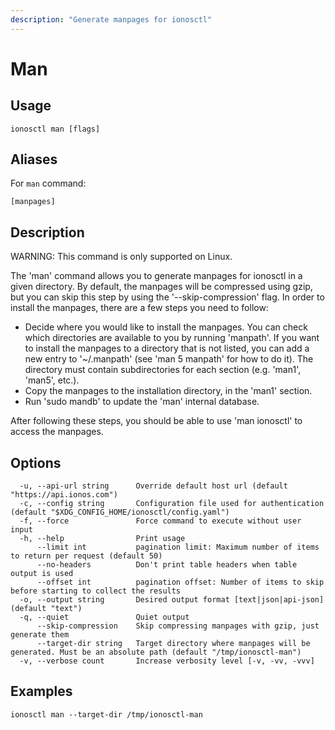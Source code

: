 ```yaml
---
description: "Generate manpages for ionosctl"
---
```


# Man

## Usage

```text
ionosctl man [flags]
```

## Aliases

For `man` command:

```text
[manpages]
```

## Description

WARNING: This command is only supported on Linux.

The 'man' command allows you to generate manpages for ionosctl in a given directory. By default, the manpages will be compressed using gzip, but you can skip this step by using the '--skip-compression' flag.
In order to install the manpages, there are a few steps you need to follow:
- Decide where you would like to install the manpages. You can check which directories are available to you by running 'manpath'. If you want to install the manpages to a directory that is not listed, you can add a new entry to '~/.manpath' (see 'man 5 manpath' for how to do it). The directory must contain subdirectories for each section (e.g. 'man1', 'man5', etc.).
- Copy the manpages to the installation directory, in the 'man1' section.
- Run 'sudo mandb' to update the 'man' internal database.

After following these steps, you should be able to use 'man ionosctl' to access the manpages.

## Options

```text
  -u, --api-url string      Override default host url (default "https://api.ionos.com")
  -c, --config string       Configuration file used for authentication (default "$XDG_CONFIG_HOME/ionosctl/config.yaml")
  -f, --force               Force command to execute without user input
  -h, --help                Print usage
      --limit int           pagination limit: Maximum number of items to return per request (default 50)
      --no-headers          Don't print table headers when table output is used
      --offset int          pagination offset: Number of items to skip before starting to collect the results
  -o, --output string       Desired output format [text|json|api-json] (default "text")
  -q, --quiet               Quiet output
      --skip-compression    Skip compressing manpages with gzip, just generate them
      --target-dir string   Target directory where manpages will be generated. Must be an absolute path (default "/tmp/ionosctl-man")
  -v, --verbose count       Increase verbosity level [-v, -vv, -vvv]
```

## Examples

```text
ionosctl man --target-dir /tmp/ionosctl-man
```

